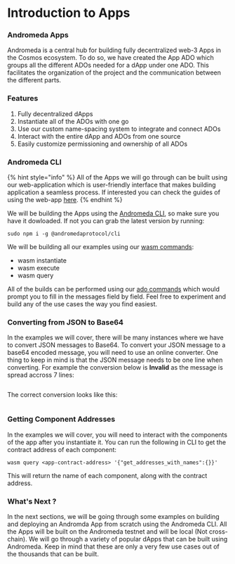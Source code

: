 # Introduction to Apps

### Andromeda Apps

Andromeda is a central hub for building fully decentralized web-3 Apps in the Cosmos ecosystem. To do so, we have created the App ADO which groups all the different ADOs needed for a dApp under one ADO. This facilitates the organization of the project and the communication between the different parts.&#x20;

### Features

1. Fully decentralized dApps
2. Instantiate all of the ADOs with one go
3. Use our custom name-spacing system to integrate and connect ADOs
4. Interact with the entire dApp and ADOs from one source
5. Easily customize permissioning and ownership of all ADOs

### Andromeda CLI

{% hint style="info" %}
All of the Apps  we will go through can be built using our web-application which is user-friendly interface that makes building application a seamless process. If interested you can check the guides of using the web-app [here](https://docs.andromedaprotocol.io/guides/guides-and-examples/ado-builder/building-your-first-app).
{% endhint %}

We will be building the Apps using the [Andromeda CLI](broken-reference), so make sure you have it dowloaded. If not you can grab the latest version by running:

```
sudo npm i -g @andromedaprotocol/cli
```

We will be building all our examples using our [wasm commands](broken-reference):

* wasm instantiate
* wasm execute
* wasm query

All of the builds can be performed using our [ado commands](broken-reference) which would prompt you to fill in the messages field by field. Feel free to experiment and build any of the use cases the way you find easiest.&#x20;

### Converting from JSON to Base64

In the examples we will cover, there will be many instances where we have to convert JSON messages to Base64. To convert your JSON message to a base64 encoded message, you will need to use an online converter. One thing to keep in mind is that the JSON message needs to be one line when converting. For example the conversion below is **Invalid** as the message is spread accross 7 lines:

<figure><img src="broken-reference" alt=""><figcaption></figcaption></figure>

The correct conversion looks like this:

<figure><img src="broken-reference" alt=""><figcaption></figcaption></figure>

### Getting Component Addresses

In the examples we will cover, you will need to interact with the components of the app after you instantiate it. You can run the following in CLI to get the contract address of each component:

```
wasm query <app-contract-address> '{"get_addresses_with_names":{}}'
```

This will return the name of each component, along with the contract address.

### What's Next ?

In the next sections, we will be going through some examples on building and deploying an Andromda App from scratch using the Andromeda CLI. All the Apps will be built on the Andromeda testnet and will be local (Not cross-chain). We will go through a variety of popular dApps that can be built using Andromeda. Keep in mind that these are only a very few use cases out of the thousands that can be built.&#x20;
